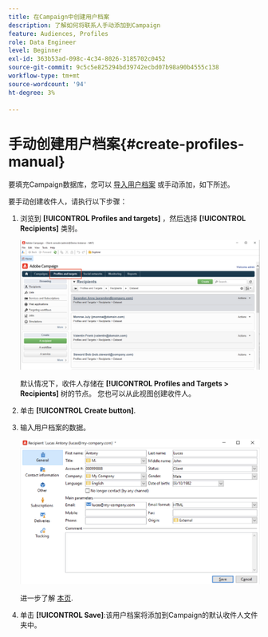 ```yaml
---
title: 在Campaign中创建用户档案
description: 了解如何将联系人手动添加到Campaign
feature: Audiences, Profiles
role: Data Engineer
level: Beginner
exl-id: 363b53ad-098c-4c34-8026-3185702c0452
source-git-commit: 9c5c5e825294bd39742ecbd07b98a90b4555c138
workflow-type: tm+mt
source-wordcount: '94'
ht-degree: 3%

---
```


# 手动创建用户档案{#create-profiles-manual}

要填充Campaign数据库，您可以 [导入用户档案](import-profiles.md) 或手动添加，如下所述。

要手动创建收件人，请执行以下步骤：

1. 浏览到 **[!UICONTROL Profiles and targets]** ，然后选择 **[!UICONTROL Recipients]** 类别。

   ![](assets/profiles-and-targets.png)

   默认情况下，收件人存储在 **[!UICONTROL Profiles and Targets > Recipients]** 树的节点。 您也可以从此视图创建收件人。

1. 单击 **[!UICONTROL Create button]**.
1. 输入用户档案的数据。

   ![](assets/new-recipient.png)

   进一步了解 [本页](view-profiles.md#edit-a-profiles).

1. 单击 **[!UICONTROL Save]**:该用户档案将添加到Campaign的默认收件人文件夹中。
